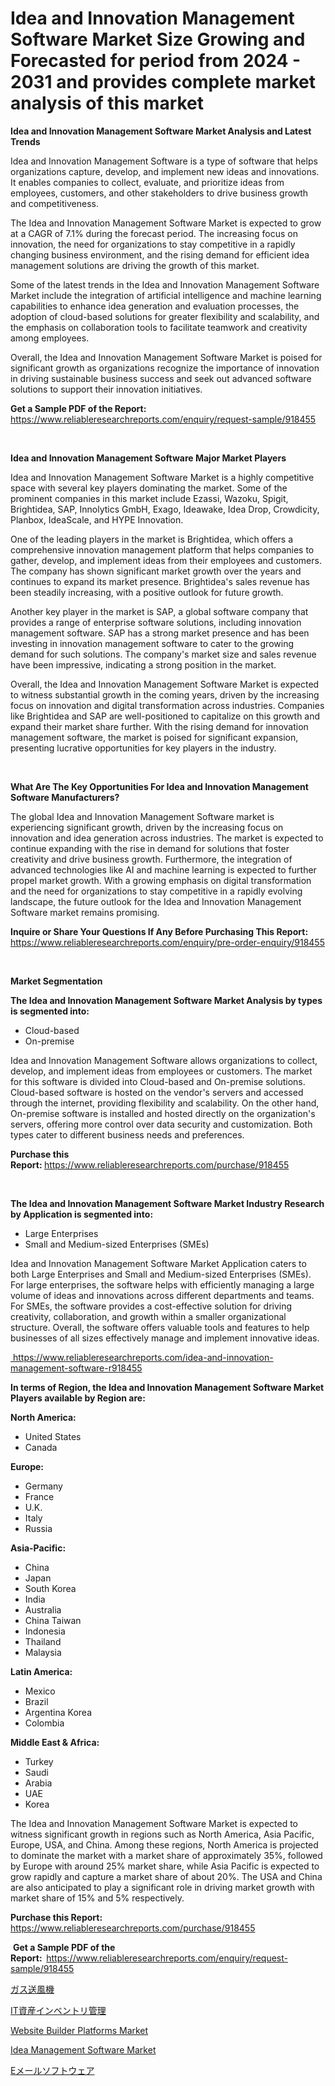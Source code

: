 <p><h1>Idea and Innovation Management Software Market Size Growing and Forecasted for period from 2024 - 2031 and provides complete market analysis of this market</h1></p><p><strong>Idea and Innovation Management Software Market Analysis and Latest Trends</strong></p>
<p><p>Idea and Innovation Management Software is a type of software that helps organizations capture, develop, and implement new ideas and innovations. It enables companies to collect, evaluate, and prioritize ideas from employees, customers, and other stakeholders to drive business growth and competitiveness.</p><p>The Idea and Innovation Management Software Market is expected to grow at a CAGR of 7.1% during the forecast period. The increasing focus on innovation, the need for organizations to stay competitive in a rapidly changing business environment, and the rising demand for efficient idea management solutions are driving the growth of this market.</p><p>Some of the latest trends in the Idea and Innovation Management Software Market include the integration of artificial intelligence and machine learning capabilities to enhance idea generation and evaluation processes, the adoption of cloud-based solutions for greater flexibility and scalability, and the emphasis on collaboration tools to facilitate teamwork and creativity among employees.</p><p>Overall, the Idea and Innovation Management Software Market is poised for significant growth as organizations recognize the importance of innovation in driving sustainable business success and seek out advanced software solutions to support their innovation initiatives.</p></p>
<p><strong>Get a Sample PDF of the Report:&nbsp;</strong> <a href="https://www.reliableresearchreports.com/enquiry/request-sample/918455">https://www.reliableresearchreports.com/enquiry/request-sample/918455</a></p>
<p>&nbsp;</p>
<p><strong>Idea and Innovation Management Software Major Market Players</strong></p>
<p><p>Idea and Innovation Management Software Market is a highly competitive space with several key players dominating the market. Some of the prominent companies in this market include Ezassi, Wazoku, Spigit, Brightidea, SAP, Innolytics GmbH, Exago, Ideawake, Idea Drop, Crowdicity, Planbox, IdeaScale, and HYPE Innovation.</p><p>One of the leading players in the market is Brightidea, which offers a comprehensive innovation management platform that helps companies to gather, develop, and implement ideas from their employees and customers. The company has shown significant market growth over the years and continues to expand its market presence. Brightidea's sales revenue has been steadily increasing, with a positive outlook for future growth.</p><p>Another key player in the market is SAP, a global software company that provides a range of enterprise software solutions, including innovation management software. SAP has a strong market presence and has been investing in innovation management software to cater to the growing demand for such solutions. The company's market size and sales revenue have been impressive, indicating a strong position in the market.</p><p>Overall, the Idea and Innovation Management Software Market is expected to witness substantial growth in the coming years, driven by the increasing focus on innovation and digital transformation across industries. Companies like Brightidea and SAP are well-positioned to capitalize on this growth and expand their market share further. With the rising demand for innovation management software, the market is poised for significant expansion, presenting lucrative opportunities for key players in the industry.</p></p>
<p>&nbsp;</p>
<p><strong>What Are The Key Opportunities For Idea and Innovation Management Software Manufacturers?</strong></p>
<p><p>The global Idea and Innovation Management Software market is experiencing significant growth, driven by the increasing focus on innovation and idea generation across industries. The market is expected to continue expanding with the rise in demand for solutions that foster creativity and drive business growth. Furthermore, the integration of advanced technologies like AI and machine learning is expected to further propel market growth. With a growing emphasis on digital transformation and the need for organizations to stay competitive in a rapidly evolving landscape, the future outlook for the Idea and Innovation Management Software market remains promising.</p></p>
<p><strong>Inquire or Share Your Questions If Any Before Purchasing This Report:</strong> <a href="https://www.reliableresearchreports.com/enquiry/pre-order-enquiry/918455">https://www.reliableresearchreports.com/enquiry/pre-order-enquiry/918455</a></p>
<p>&nbsp;</p>
<p><strong>Market Segmentation</strong></p>
<p><strong>The Idea and Innovation Management Software Market Analysis by types is segmented into:</strong></p>
<p><ul><li>Cloud-based</li><li>On-premise</li></ul></p>
<p><p>Idea and Innovation Management Software allows organizations to collect, develop, and implement ideas from employees or customers. The market for this software is divided into Cloud-based and On-premise solutions. Cloud-based software is hosted on the vendor's servers and accessed through the internet, providing flexibility and scalability. On the other hand, On-premise software is installed and hosted directly on the organization's servers, offering more control over data security and customization. Both types cater to different business needs and preferences.</p></p>
<p><strong>Purchase this Report:&nbsp;</strong><a href="https://www.reliableresearchreports.com/purchase/918455">https://www.reliableresearchreports.com/purchase/918455</a></p>
<p>&nbsp;</p>
<p><strong>The Idea and Innovation Management Software Market Industry Research by Application is segmented into:</strong></p>
<p><ul><li>Large Enterprises</li><li>Small and Medium-sized Enterprises (SMEs)</li></ul></p>
<p><p>Idea and Innovation Management Software Market Application caters to both Large Enterprises and Small and Medium-sized Enterprises (SMEs). For large enterprises, the software helps with efficiently managing a large volume of ideas and innovations across different departments and teams. For SMEs, the software provides a cost-effective solution for driving creativity, collaboration, and growth within a smaller organizational structure. Overall, the software offers valuable tools and features to help businesses of all sizes effectively manage and implement innovative ideas.</p></p>
<p><a href="https://www.reliableresearchreports.com/idea-and-innovation-management-software-r918455">&nbsp;https://www.reliableresearchreports.com/idea-and-innovation-management-software-r918455</a></p>
<p><strong>In terms of Region, the Idea and Innovation Management Software Market Players available by Region are:</strong></p>
<p>
    <p> <strong> North America: </strong>
        <ul>
            <li>United States</li>
            <li>Canada</li>
        </ul>
        </p> 
    <p> <strong> Europe: </strong>
        <ul>
            <li>Germany</li>
            <li>France</li>
            <li>U.K.</li>
            <li>Italy</li>
            <li>Russia</li>
        </ul>
        </p> 
    <p> <strong> Asia-Pacific: </strong>
        <ul>
            <li>China</li>
            <li>Japan</li>
            <li>South Korea</li>
            <li>India</li>
            <li>Australia</li>
            <li>China Taiwan</li>
            <li>Indonesia</li>
            <li>Thailand</li>
            <li>Malaysia</li>
        </ul>
        </p> 
    <p> <strong> Latin America: </strong>
        <ul>
            <li>Mexico</li>
            <li>Brazil</li>
            <li>Argentina Korea</li>
            <li>Colombia</li>
        </ul>
        </p> 
    <p> <strong> Middle East & Africa: </strong>
        <ul>
            <li>Turkey</li>
            <li>Saudi</li>
            <li>Arabia</li>
            <li>UAE</li>
            <li>Korea</li>
        </ul>
    </p>
    </p>
<p><p>The Idea and Innovation Management Software Market is expected to witness significant growth in regions such as North America, Asia Pacific, Europe, USA, and China. Among these regions, North America is projected to dominate the market with a market share of approximately 35%, followed by Europe with around 25% market share, while Asia Pacific is expected to grow rapidly and capture a market share of about 20%. The USA and China are also anticipated to play a significant role in driving market growth with market share of 15% and 5% respectively.</p></p>
<p><strong>Purchase this Report: </strong><a href="https://www.reliableresearchreports.com/purchase/918455">https://www.reliableresearchreports.com/purchase/918455</a></p>
<p>&nbsp;<strong>Get a Sample PDF of the Report:&nbsp;&nbsp;</strong><a href="https://www.reliableresearchreports.com/enquiry/request-sample/918455">https://www.reliableresearchreports.com/enquiry/request-sample/918455</a></p>
<p><strong></strong></p>
<p><p><a href="https://medium.com/@eleanorardy655/%E3%82%AC%E3%82%B9%E3%83%96%E3%83%AD%E3%83%AF%E3%83%BC%E3%83%9E%E3%83%BC%E3%82%B1%E3%83%83%E3%83%88%E3%81%AE%E5%B1%95%E6%9C%9B-%E6%A5%AD%E7%95%8C%E6%A6%82%E8%A6%81%E3%81%A8%E4%BA%88%E6%B8%AC-2024%E5%B9%B4%E3%81%8B%E3%82%892031%E5%B9%B4%E3%81%BE%E3%81%A7-5a5a359abb49">ガス送風機</a></p><p><a href="https://github.com/hilmi-2a/Market-Research-Report-List-1/blob/main/124522554017.md">IT資産インベントリ管理</a></p><p><a href="https://www.linkedin.com/pulse/website-builder-platforms-market-trends-forecast-competitive-rgjlc">Website Builder Platforms Market</a></p><p><a href="https://github.com/MyrtisWest1/Market-Research-Report-List-1/blob/main/idea-management-software-market.md">Idea Management Software Market</a></p><p><a href="https://github.com/Sophiaard2003/Market-Research-Report-List-1/blob/main/410294954018.md">Eメールソフトウェア</a></p></p>